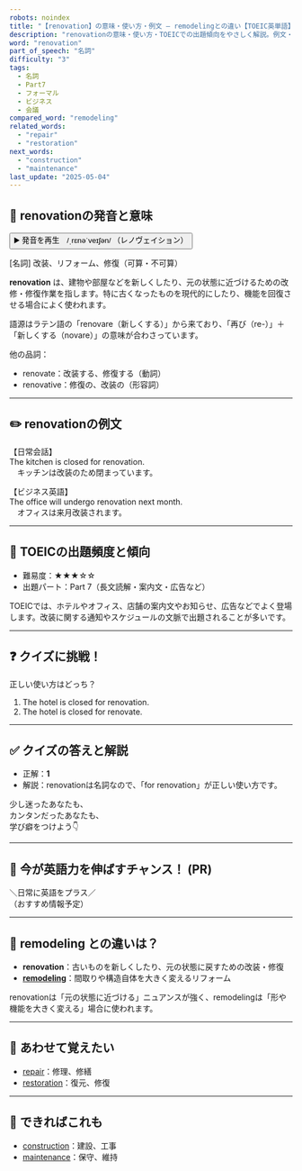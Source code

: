 ```yaml
---
robots: noindex
title: "【renovation】の意味・使い方・例文 ― remodelingとの違い【TOEIC英単語】"
description: "renovationの意味・使い方・TOEICでの出題傾向をやさしく解説。例文・クイズ付きでremodelingとの違いもわかりやすく学べます。"
word: "renovation"
part_of_speech: "名詞"
difficulty: "3"
tags:
  - 名詞
  - Part7
  - フォーマル
  - ビジネス
  - 会議
compared_word: "remodeling"
related_words:
  - "repair"
  - "restoration"
next_words:
  - "construction"
  - "maintenance"
last_update: "2025-05-04"
---
```


## 🔰 renovationの発音と意味

<button class="play-audio" onclick="playTTS('renovation')">
  <span class="play-audio-main">
    ▶️ 発音を再生　/ˌrɛnəˈveɪʃən/
  </span>
  <span class="play-audio-sub">
    （レノヴェイション）
  </span>
</button>

[名詞] 改装、リフォーム、修復（可算・不可算）

**renovation** は、建物や部屋などを新しくしたり、元の状態に近づけるための改修・修復作業を指します。特に古くなったものを現代的にしたり、機能を回復させる場合によく使われます。

語源はラテン語の「renovare（新しくする）」から来ており、「再び（re-）」＋「新しくする（novare）」の意味が合わさっています。

他の品詞：  
- renovate：改装する、修復する（動詞）
- renovative：修復の、改装の（形容詞）

---

## ✏️ renovationの例文

【日常会話】  
The kitchen is closed for renovation.  
　キッチンは改装のため閉まっています。

【ビジネス英語】  
The office will undergo renovation next month.  
　オフィスは来月改装されます。

---

## 🎯 TOEICの出題頻度と傾向

- 難易度：★★★☆☆
- 出題パート：Part 7（長文読解・案内文・広告など）

TOEICでは、ホテルやオフィス、店舗の案内文やお知らせ、広告などでよく登場します。改装に関する通知やスケジュールの文脈で出題されることが多いです。

---

## ❓ クイズに挑戦！

正しい使い方はどっち？

1. The hotel is closed for renovation.  
2. The hotel is closed for renovate.

---

## ✅ クイズの答えと解説

- 正解：**1**
- 解説：renovationは名詞なので、「for renovation」が正しい使い方です。

少し迷ったあなたも、  
カンタンだったあなたも、  
学び癖をつけよう👇️

---

## 🚀 今が英語力を伸ばすチャンス！ (PR)

<div class="info-center">
＼日常に英語をプラス／<br>  
（おすすめ情報予定）
</div>

---

## 🤔  remodeling との違いは？

- **renovation**：古いものを新しくしたり、元の状態に戻すための改装・修復
- **[remodeling](/word/remodeling)**：間取りや構造自体を大きく変えるリフォーム

renovationは「元の状態に近づける」ニュアンスが強く、remodelingは「形や機能を大きく変える」場合に使われます。

---

## 🧩 あわせて覚えたい

- [repair](/word/repair)：修理、修繕
- [restoration](/word/restoration)：復元、修復

---

## 📖 できればこれも

- [construction](/word/construction)：建設、工事
- [maintenance](/word/maintenance)：保守、維持

<!-- cvid: aid28_bid23 -->
